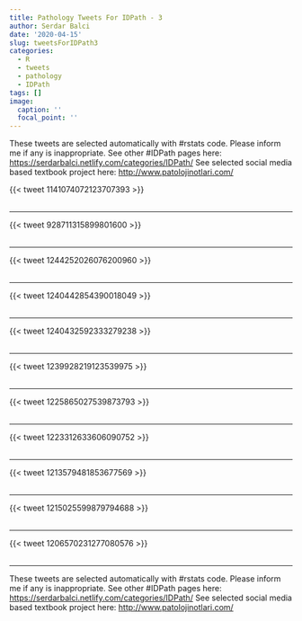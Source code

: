 ```yaml
---
title: Pathology Tweets For IDPath - 3
author: Serdar Balci
date: '2020-04-15'
slug: tweetsForIDPath3
categories:
  - R
  - tweets
  - pathology
  - IDPath
tags: []
image:
  caption: ''
  focal_point: ''
---
```



These tweets are selected automatically with #rstats code. Please inform me if any is inappropriate.
See other #IDPath pages here: https://serdarbalci.netlify.com/categories/IDPath/ 
See selected social media based textbook project here: http://www.patolojinotlari.com/

{{< tweet 1141074072123707393 >}}
<br>
<br>
<hr>
{{< tweet 928711315899801600 >}}
<br>
<br>
<hr>
{{< tweet 1244252026076200960 >}}
<br>
<br>
<hr>
{{< tweet 1240442854390018049 >}}
<br>
<br>
<hr>
{{< tweet 1240432592333279238 >}}
<br>
<br>
<hr>
{{< tweet 1239928219123539975 >}}
<br>
<br>
<hr>
{{< tweet 1225865027539873793 >}}
<br>
<br>
<hr>
{{< tweet 1223312633606090752 >}}
<br>
<br>
<hr>
{{< tweet 1213579481853677569 >}}
<br>
<br>
<hr>
{{< tweet 1215025599879794688 >}}
<br>
<br>
<hr>
{{< tweet 1206570231277080576 >}}
<br>
<br>
<hr>


These tweets are selected automatically with #rstats code. Please inform me if any is inappropriate.
See other #IDPath pages here: https://serdarbalci.netlify.com/categories/IDPath/ 
See selected social media based textbook project here: http://www.patolojinotlari.com/
